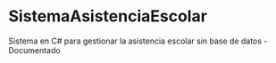 # SistemaAsistenciaEscolar
 Sistema en C# para gestionar la asistencia escolar sin base de datos - Documentado
